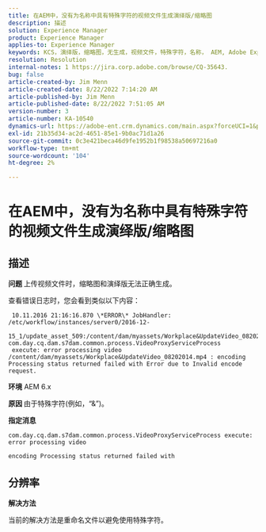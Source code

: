 ```yaml
---
title: 在AEM中，没有为名称中具有特殊字符的视频文件生成演绎版/缩略图
description: 描述
solution: Experience Manager
product: Experience Manager
applies-to: Experience Manager
keywords: KCS，演绎版，缩略图，无生成，视频文件，特殊字符，名称， AEM, Adobe Experience Manager
resolution: Resolution
internal-notes: 1 https://jira.corp.adobe.com/browse/CQ-35643.
bug: false
article-created-by: Jim Menn
article-created-date: 8/22/2022 7:14:20 AM
article-published-by: Jim Menn
article-published-date: 8/22/2022 7:51:05 AM
version-number: 3
article-number: KA-10540
dynamics-url: https://adobe-ent.crm.dynamics.com/main.aspx?forceUCI=1&pagetype=entityrecord&etn=knowledgearticle&id=75806a09-ea21-ed11-b83e-0022480866ad
exl-id: 21b35d34-ac2d-4651-85e1-9b0ac71d1a26
source-git-commit: 0c3e421beca46d9fe1952b1f98538a50697216a0
workflow-type: tm+mt
source-wordcount: '104'
ht-degree: 2%

---
```


# 在AEM中，没有为名称中具有特殊字符的视频文件生成演绎版/缩略图

## 描述


<b>问题 </b>
上传视频文件时，缩略图和演绎版无法正确生成。

查看错误日志时，您会看到类似以下内容：

```
 10.11.2016 21:16:16.870 \*ERROR\* JobHandler: /etc/workflow/instances/server0/2016-12-
 15_1/update_asset_509:/content/dam/myassets/Workplace&UpdateVideo_08202014.mp4/jcr:content/renditions/original com.day.cq.dam.s7dam.common.process.VideoProxyServiceProcess 
 execute: error processing video /content/dam/myassets/Workplace&UpdateVideo_08202014.mp4 : encoding Processing status returned failed with Error due to Invalid encode request. 
```

<b>环境</b>
AEM 6.x

<b>原因 </b>
由于特殊字符(例如，“&amp;”)。
 

<b>指定消息</b>


```
com.day.cq.dam.s7dam.common.process.VideoProxyServiceProcess execute: error processing video

encoding Processing status returned failed with
```



## 分辨率


<b>解决方法</b>

当前的解决方法是重命名文件以避免使用特殊字符。
